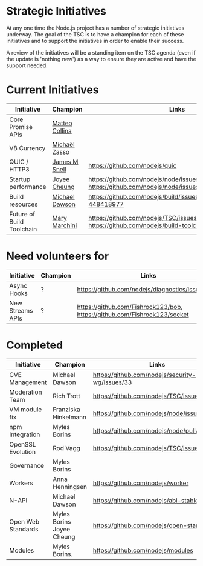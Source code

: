 # Strategic Initiatives

At any one time the Node.js project has a number of strategic initiatives
underway.  The goal of the TSC is to have a champion for each of these
initiatives and to support the initiatives in order to enable their
success.

A review of the initiatives will be a standing item on the TSC agenda (even
if the update is 'nothing new') as a way to ensure they are active
and have the support needed.

# Current Initiatives

| Initiative                | Champion                                                  | Links                                                                                   |
|---------------------------|-----------------------------------------------------------|-----------------------------------------------------------------------------------------|
| Core Promise APIs         | [Matteo Collina][mcollina]                                |                                                                                         |
| V8 Currency               | [Michaël Zasso][targos]                                   |                                                                                         |
| QUIC / HTTP3              | [James M Snell][jasnell]                                  | https://github.com/nodejs/quic                                                          |
| Startup performance       | [Joyee Cheung][joyeecheung]                               | https://github.com/nodejs/node/issues/17058 https://github.com/nodejs/node/issues/21563 |
| Build resources           | [Michael Dawson][mhdawson]                                | https://github.com/nodejs/build/issues/1154#issuecomment-448418977                      |
| Future of Build Toolchain | [Mary Marchini][mmarchini]                                | https://github.com/nodejs/TSC/issues/901, https://github.com/nodejs/build-toolchain-next                                          |

# Need volunteers for

| Initiative        | Champion                        | Links                                                                     |
|-------------------|---------------------------------|---------------------------------------------------------------------------|
| Async Hooks       | ?                               | https://github.com/nodejs/diagnostics/issues/124                          |
| New Streams APIs  | ?                               | https://github.com/Fishrock123/bob, https://github.com/Fishrock123/socket |


# Completed

| Initiative          | Champion             | Links                                           |
|---------------------|----------------------|-------------------------------------------------|
| CVE Management      | Michael Dawson       | https://github.com/nodejs/security-wg/issues/33 |
| Moderation Team     | Rich Trott           | https://github.com/nodejs/TSC/issues/329        |
| VM module fix       | Franziska Hinkelmann | https://github.com/nodejs/node/issues/6283      |
| npm Integration     | Myles Borins         | https://github.com/nodejs/node/pull/21594       |
| OpenSSL Evolution   | Rod Vagg             | https://github.com/nodejs/TSC/issues/677        |
| Governance          | Myles Borins         |                                                 |
| Workers             | Anna Henningsen      | https://github.com/nodejs/worker                |
| N-API               | Michael Dawson       | https://github.com/nodejs/abi-stable-node       |
| Open Web Standards  | Myles Borins Joyee Cheung | https://github.com/nodejs/open-standards   |
| Modules             | Myles Borins.        | https://github.com/nodejs/modules               |


[joyeecheung]: https://github.com/joyeecheung
[MylesBorins]: https://github.com/MylesBorins
[node#11273]: https://github.com/nodejs/node/issues/11273
[node#18106]: https://github.com/nodejs/node/issues/18106
[fishrock123]: https://github.com/fishrock123
[addaleax]: https://github.com/addaleax
[cclauss]: https://github.com/cclauss
[mhdawson]: https://github.com/mhdawson
[rvagg]: https://github.com/rvagg
[sam-github]: https://github.com/sam-github
[trott]: https://github.com/trott
[targos]: https://github.com/targos
[ofrobots]: https://github.com/ofrobots
[thefourtheye]: https://github.com/thefourtheye
[mcollina]: https://github.com/mcollina
[jasnell]: https://github.com/jasnell
[mmarchini]: https://github.com/mmarchini

